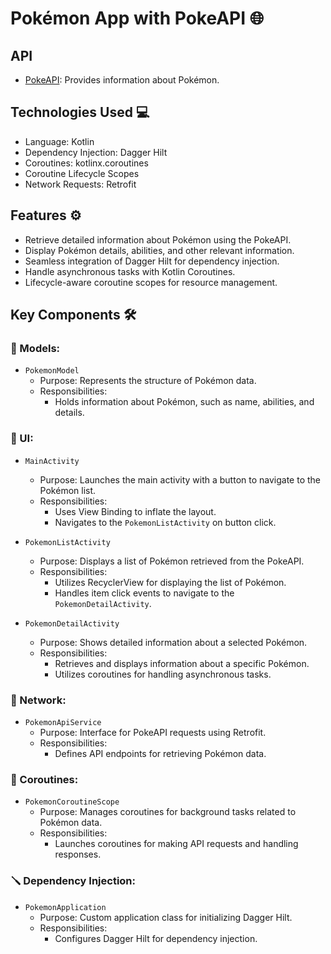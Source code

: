 # Pokémon App with PokeAPI 🌐

## API
- [PokeAPI](https://pokeapi.co/): Provides information about Pokémon.

## Technologies Used 💻
- Language: Kotlin
- Dependency Injection: Dagger Hilt
- Coroutines: kotlinx.coroutines
- Coroutine Lifecycle Scopes
- Network Requests: Retrofit

## Features ⚙️
- Retrieve detailed information about Pokémon using the PokeAPI.
- Display Pokémon details, abilities, and other relevant information.
- Seamless integration of Dagger Hilt for dependency injection.
- Handle asynchronous tasks with Kotlin Coroutines.
- Lifecycle-aware coroutine scopes for resource management.

## Key Components 🛠️

### 🌟 Models:
- `PokemonModel`
  - Purpose: Represents the structure of Pokémon data.
  - Responsibilities:
    - Holds information about Pokémon, such as name, abilities, and details.

### 🎨 UI:
- `MainActivity`
  - Purpose: Launches the main activity with a button to navigate to the Pokémon list.
  - Responsibilities:
    - Uses View Binding to inflate the layout.
    - Navigates to the `PokemonListActivity` on button click.

- `PokemonListActivity`
  - Purpose: Displays a list of Pokémon retrieved from the PokeAPI.
  - Responsibilities:
    - Utilizes RecyclerView for displaying the list of Pokémon.
    - Handles item click events to navigate to the `PokemonDetailActivity`.

- `PokemonDetailActivity`
  - Purpose: Shows detailed information about a selected Pokémon.
  - Responsibilities:
    - Retrieves and displays information about a specific Pokémon.
    - Utilizes coroutines for handling asynchronous tasks.

### 📡 Network:
- `PokemonApiService`
  - Purpose: Interface for PokeAPI requests using Retrofit.
  - Responsibilities:
    - Defines API endpoints for retrieving Pokémon data.

### 🔄 Coroutines:
- `PokemonCoroutineScope`
  - Purpose: Manages coroutines for background tasks related to Pokémon data.
  - Responsibilities:
    - Launches coroutines for making API requests and handling responses.

### 🪛 Dependency Injection:
- `PokemonApplication`
  - Purpose: Custom application class for initializing Dagger Hilt.
  - Responsibilities:
    - Configures Dagger Hilt for dependency injection.
